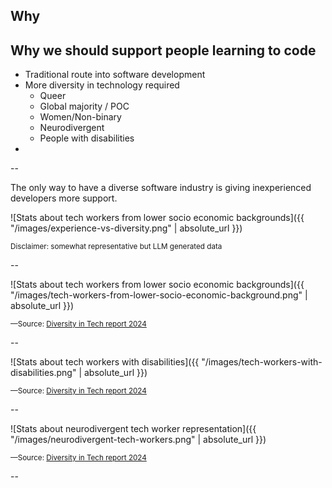 ## Why


## Why we should support people learning to code

+ Traditional route into software development
+ More diversity in technology required
    + Queer
    + Global majority / POC
    + Women/Non-binary
    + Neurodivergent
    + People with disabilities
+

--

The only way to have a diverse software industry is giving inexperienced developers more support.

![Stats about tech workers from lower socio economic backgrounds]({{ "/images/experience-vs-diversity.png" | absolute_url }})
<!-- .element style="height: 10em" -->

<small>Disclaimer: somewhat representative but LLM generated data</small>

--

![Stats about tech workers from lower socio economic backgrounds]({{ "/images/tech-workers-from-lower-socio-economic-background.png" | absolute_url }})

<small>—Source: [Diversity in Tech report 2024](https://www.techtalentcharter.co.uk/reports/diversity-in-tech-report-2024/)</small>

--

![Stats about tech workers with disabilities]({{ "/images/tech-workers-with-disabilities.png" | absolute_url }})

<small>—Source: [Diversity in Tech report 2024](https://www.techtalentcharter.co.uk/reports/diversity-in-tech-report-2024/)</small>

--

![Stats about neurodivergent tech worker representation]({{ "/images/neurodivergent-tech-workers.png" | absolute_url }})

<small>—Source: [Diversity in Tech report 2024](https://www.techtalentcharter.co.uk/reports/diversity-in-tech-report-2024/)</small>

--

